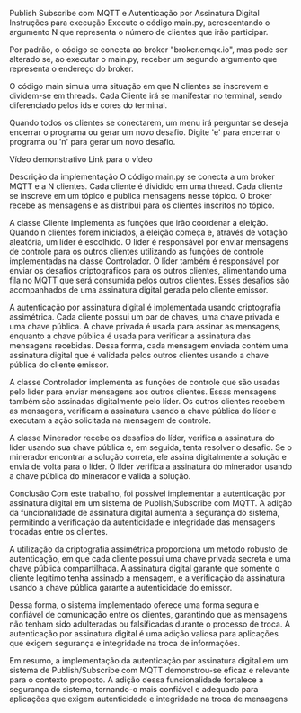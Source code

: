 Publish Subscribe com MQTT e Autenticação por Assinatura Digital
Instruções para execução
Execute o código main.py, acrescentando o argumento N que representa o número de clientes que irão participar.

Por padrão, o código se conecta ao broker "broker.emqx.io", mas pode ser alterado se, ao executar o main.py, receber um segundo argumento que representa o endereço do broker.

O código main simula uma situação em que N clientes se inscrevem e dividem-se em threads. Cada Cliente irá se manifestar no terminal, sendo diferenciado pelos ids e cores do terminal.

Quando todos os clientes se conectarem, um menu irá perguntar se deseja encerrar o programa ou gerar um novo desafio. Digite 'e' para encerrar o programa ou 'n' para gerar um novo desafio.

Vídeo demonstrativo
Link para o vídeo

Descrição da implementação
O código main.py se conecta a um broker MQTT e a N clientes. Cada cliente é dividido em uma thread. Cada cliente se inscreve em um tópico e publica mensagens nesse tópico. O broker recebe as mensagens e as distribui para os clientes inscritos no tópico.

A classe Cliente implementa as funções que irão coordenar a eleição. Quando n clientes forem iniciados, a eleição começa e, através de votação aleatória, um líder é escolhido. O líder é responsável por enviar mensagens de controle para os outros clientes utilizando as funções de controle implementadas na classe Controlador. O líder também é responsável por enviar os desafios criptográficos para os outros clientes, alimentando uma fila no MQTT que será consumida pelos outros clientes. Esses desafios são acompanhados de uma assinatura digital gerada pelo cliente emissor.

A autenticação por assinatura digital é implementada usando criptografia assimétrica. Cada cliente possui um par de chaves, uma chave privada e uma chave pública. A chave privada é usada para assinar as mensagens, enquanto a chave pública é usada para verificar a assinatura das mensagens recebidas. Dessa forma, cada mensagem enviada contém uma assinatura digital que é validada pelos outros clientes usando a chave pública do cliente emissor.

A classe Controlador implementa as funções de controle que são usadas pelo líder para enviar mensagens aos outros clientes. Essas mensagens também são assinadas digitalmente pelo líder. Os outros clientes recebem as mensagens, verificam a assinatura usando a chave pública do líder e executam a ação solicitada na mensagem de controle.

A classe Minerador recebe os desafios do líder, verifica a assinatura do líder usando sua chave pública e, em seguida, tenta resolver o desafio. Se o minerador encontrar a solução correta, ele assina digitalmente a solução e envia de volta para o líder. O líder verifica a assinatura do minerador usando a chave pública do minerador e valida a solução.

Conclusão
Com este trabalho, foi possível implementar a autenticação por assinatura digital em um sistema de Publish/Subscribe com MQTT. A adição da funcionalidade de assinatura digital aumenta a segurança do sistema, permitindo a verificação da autenticidade e integridade das mensagens trocadas entre os clientes.

A utilização da criptografia assimétrica proporciona um método robusto de autenticação, em que cada cliente possui uma chave privada secreta e uma chave pública compartilhada. A assinatura digital garante que somente o cliente legítimo tenha assinado a mensagem, e a verificação da assinatura usando a chave pública garante a autenticidade do emissor.

Dessa forma, o sistema implementado oferece uma forma segura e confiável de comunicação entre os clientes, garantindo que as mensagens não tenham sido adulteradas ou falsificadas durante o processo de troca. A autenticação por assinatura digital é uma adição valiosa para aplicações que exigem segurança e integridade na troca de informações.

Em resumo, a implementação da autenticação por assinatura digital em um sistema de Publish/Subscribe com MQTT demonstrou-se eficaz e relevante para o contexto proposto. A adição dessa funcionalidade fortalece a segurança do sistema, tornando-o mais confiável e adequado para aplicações que exigem autenticidade e integridade na troca de mensagens

